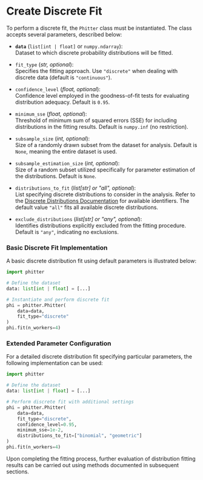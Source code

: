 # Create Discrete Fit

To perform a discrete fit, the `Phitter` class must be instantiated. The class accepts several parameters, described below:

-   **`data`** (`list[int | float]` or `numpy.ndarray`):  
    Dataset to which discrete probability distributions will be fitted.

-   `fit_type` (_str, optional_):  
    Specifies the fitting approach. Use `"discrete"` when dealing with discrete data (default is `"continuous"`).

-   `confidence_level` (_float, optional_):  
    Confidence level employed in the goodness-of-fit tests for evaluating distribution adequacy. Default is `0.95`.

-   `minimum_sse` (_float, optional_):  
    Threshold of minimum sum of squared errors (SSE) for including distributions in the fitting results. Default is `numpy.inf` (no restriction).

-   `subsample_size` (_int, optional_):  
    Size of a randomly drawn subset from the dataset for analysis. Default is `None`, meaning the entire dataset is used.

-   `subsample_estimation_size` (_int, optional_):  
    Size of a random subset utilized specifically for parameter estimation of the distributions. Default is `None`.

-   `distributions_to_fit` (_list[str] or "all", optional_):  
    List specifying discrete distributions to consider in the analysis. Refer to the [Discrete Distributions Documentation](/documentation/distributions/discrete-distributions) for available identifiers. The default value `"all"` fits all available discrete distributions.

-   `exclude_distributions` (_list[str] or "any", optional_):  
    Identifies distributions explicitly excluded from the fitting procedure. Default is `"any"`, indicating no exclusions.

### Basic Discrete Fit Implementation

A basic discrete distribution fit using default parameters is illustrated below:

```python
import phitter

# Define the dataset
data: list[int | float] = [...]

# Instantiate and perform discrete fit
phi = phitter.Phitter(
    data=data,
    fit_type="discrete"
)
phi.fit(n_workers=4)
```

### Extended Parameter Configuration

For a detailed discrete distribution fit specifying particular parameters, the following implementation can be used:

```python
import phitter

# Define the dataset
data: list[int | float] = [...]

# Perform discrete fit with additional settings
phi = phitter.Phitter(
    data=data,
    fit_type="discrete",
    confidence_level=0.95,
    minimum_sse=1e-2,
    distributions_to_fit=["binomial", "geometric"]
)
phi.fit(n_workers=4)
```

Upon completing the fitting process, further evaluation of distribution fitting results can be carried out using methods documented in subsequent sections.
